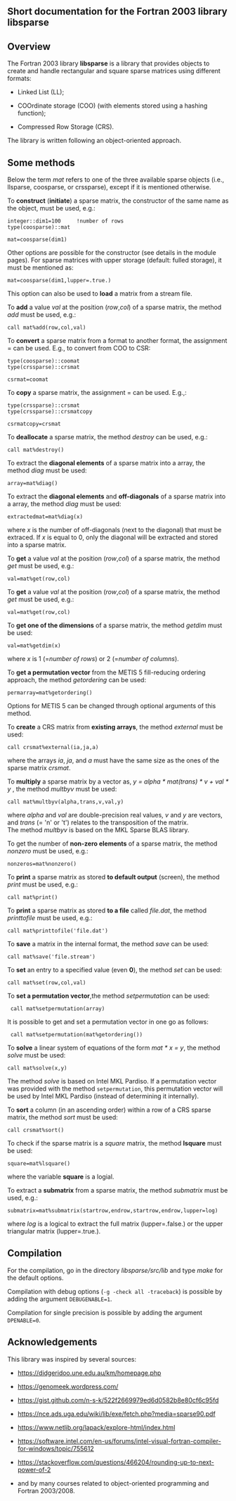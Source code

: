 ## Short documentation for the Fortran 2003 library libsparse  


## Overview  
The Fortran 2003 library __libsparse__ is a library that provides objects to create and handle rectangular and square sparse matrices using different formats:  

 * Linked List (LL);  


 * COOrdinate storage (COO) (with elements stored using a hashing function);  


 * Compressed Row Storage (CRS).   


The library is written following an object-oriented approach.  




## Some methods  

Below the term *mat* refers to one of the three available sparse objects (i.e., llsparse, coosparse, or crssparse), except if it is mentioned otherwise.  

To __construct__ (__initiate__) a sparse matrix, the constructor of the same name as the object, must be used, e.g.:  

````   
integer::dim1=100     !number of rows     
type(coosparse)::mat  
  
mat=coosparse(dim1)  
````  

Other options are possible for the constructor (see details in the module pages). For sparse matrices with upper storage (default: fulled storage), it must be mentioned as:  

````  
mat=coosparse(dim1,lupper=.true.)  
````  

This option can also be used to __load__ a matrix from a stream file.  


To __add__ a value *val* at the position (*row*,*col*) of a sparse matrix, the method *add* must be used, e.g.:  

````   
call mat%add(row,col,val)  
````  

To __convert__  a sparse matrix from a format to another format, the assignment = can be used. E.g., to convert from COO to CSR:  

````   
type(coosparse)::coomat  
type(crssparse)::crsmat  
  
csrmat=coomat  
````  

To __copy__ a sparse matrix, the assignment = can be used. E.g.,:  

````   
type(crssparse)::crsmat  
type(crssparse)::crsmatcopy  
  
csrmatcopy=crsmat  
````  

To __deallocate__  a sparse matrix, the method *destroy* can be used, e.g.:  

````   
call mat%destroy()  
````  

To extract the __diagonal elements__ of a sparse matrix into a array, the method *diag* must be used:  

````  
array=mat%diag()  
````  

To extract the __diagonal elements__ and __off-diagonals__ of a sparse matrix into a array, the method *diag* must be used:  

````  
extractedmat=mat%diag(x)  
````  


where *x* is the number of off-diagonals (next to the diagonal) that must be extraced. If *x* is equal to 0, only the diagonal will be extracted and stored into a sparse matrix.  

To __get__ a value *val* at the position (*row*,*col*) of a sparse matrix, the method *get* must be used, e.g.:  

````   
val=mat%get(row,col)  
````  
To __get__ a value *val* at the position (*row*,*col*) of a sparse matrix, the method *get* must be used, e.g.:  

````   
val=mat%get(row,col)  
````  

To __get one of the dimensions__ of a sparse matrix, the method *getdim* must be used:  

````   
val=mat%getdim(x)  
````  
where *x* is 1 (=*number of rows*) or 2 (=*number of columns*).  

To __get a permutation vector__ from the METIS 5 fill-reducing ordering approach, the method *getordering* can be used:  

````  
permarray=mat%getordering()  
````  

Options for METIS 5 can be changed through optional arguments of this method.  


To __create__ a CRS matrix from __existing arrays__, the method *external* must be used:  

````  
call crsmat%external(ia,ja,a)  
````  

where the arrays *ia*, *ja*, and *a* must have the same size as the ones of the sparse matrix *crsmat*.  

To __multiply__ a sparse matrix by a vector as, *y = alpha \* mat(trans) \* v + val \* y* , the method *multbyv* must be used:  

````  
call mat%multbyv(alpha,trans,v,val,y)  
````  
where *alpha* and *val* are double-precision real values, *v* and *y* are vectors, and *trans* (= 'n' or 't') relates to the transposition of the matrix.   
The method *multbyv* is based on the MKL Sparse BLAS library.  

To get the number of __non-zero elements__ of a sparse matrix, the method *nonzero* must be used, e.g.:  

````  
nonzeros=mat%nonzero()  
````  


To __print__ a sparse matrix as stored __to default output__ (screen), the method *print* must be used, e.g.:  


````  
call mat%print()  
````  

To __print__ a sparse matrix as stored __to a file__ called *file.dat*, the method *printtofile* must be used, e.g.:  


````  
call mat%printtofile('file.dat')  
````  


To __save__ a matrix in the internal format, the method *save* can be used:  

````  
call mat%save('file.stream')  
````  

To __set__ an entry to a specified value (even __0__), the method *set* can be used:  

````  
call mat%set(row,col,val)  
````  

To __set a permutation vector__,the method *setpermutation* can be used:  

````  
 call mat%setpermutation(array)  
````  

It is possible to get and set a permutation vector in one go as follows:  

````  
 call mat%setpermutation(mat%getordering())  
````  


To __solve__ a linear system of equations of the form *mat \* x = y*, the method *solve* must be used:  

````  
call mat%solve(x,y)  
````  
The method *solve* is based on Intel MKL Pardiso. If a permutation vector was provided with the method `setpermutation`, this permutation vector will be used by Intel MKL Pardiso (instead of determining it internally).  


To __sort__ a column (in an ascending order) within a row of a CRS sparse matrix, the method *sort* must be used:  

````  
call crsmat%sort()  
````  

To check if the sparse matrix is a *square* matrix, the method __lsquare__ must be used:  

````  
square=mat%lsquare()  
````  

where the variable __square__ is a logial.  


To extract a __submatrix__ from a sparse matrix, the method *submatrix* must be used, e.g.:  

````  
submatrix=mat%submatrix(startrow,endrow,startrow,endrow,lupper=log)  
````  

where *log* is a logical to extract the full matrix (lupper=.false.) or the upper triangular matrix (lupper=.true.).  





## Compilation  
For the compilation, go in the directory *libsparse/src/lib* and type *make* for the default options.  

Compilation with debug options (`-g -check all -traceback`) is possible by adding the argument `DEBUGENABLE=1`.  

Compilation for single precision is possible by adding the argument `DPENABLE=0`.  


## Acknowledgements  
This library was inspired by several sources:  


 * https://didgeridoo.une.edu.au/km/homepage.php  


 * https://genomeek.wordpress.com/  


 * https://gist.github.com/n-s-k/522f2669979ed6d0582b8e80cf6c95fd  


 * https://nce.ads.uga.edu/wiki/lib/exe/fetch.php?media=sparse90.pdf  


 * https://www.netlib.org/lapack/explore-html/index.html  


 * https://software.intel.com/en-us/forums/intel-visual-fortran-compiler-for-windows/topic/755612  


 * https://stackoverflow.com/questions/466204/rounding-up-to-next-power-of-2   


 * and by many courses related to object-oriented programming and Fortran 2003/2008.  



